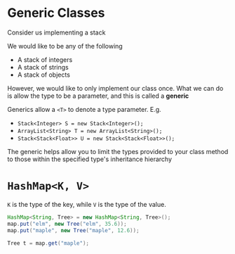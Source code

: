# Generic Classes

Consider us implementing a stack

We would like to be any of the following
- A stack of integers
- A stack of strings
- A stack of objects

However, we would like to only implement our class once. What we can do is allow the type to be a parameter, and this is called a **generic**

Generics allow a `<T>` to denote a type parameter. E.g.

- `Stack<Integer> S = new Stack<Integer>();`
- `ArrayList<String> T = new ArrayList<String>();`
- `Stack<Stack<Float>> U = new Stack<Stack<Float>>();`

The generic helps allow you to limit the types provided to your class method to those within the specified type's inheritance hierarchy

# `HashMap<K, V>`

`K` is the type of the key, while `V` is the type of the value.

```java
HashMap<String, Tree> = new HashMap<String, Tree>();
map.put("elm", new Tree("elm", 35.6));
map.put("maple", new Tree("maple", 12.6));

Tree t = map.get("maple");
```
